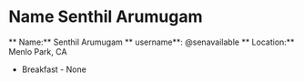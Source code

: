 # Name Senthil Arumugam

** Name:** Senthil Arumugam
** username**: @senavailable
** Location:** Menlo Park, CA
* Breakfast - None
